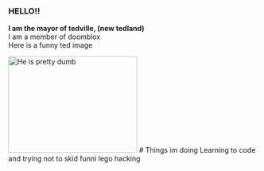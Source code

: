 ### HELLO!!
<b>I am the mayor of tedville, (new tedland)</b> <br>I am a member of doomblox</br>
Here is a funny ted image

<img src="https://github.com/Tedmcbur/img-holder/assets/142521760/1a5df581-a4aa-4192-a630-8590f0d5c0a5)https://github.com/Tedmcbur/img-holder/assets/142521760/1a5df581-a4aa-4192-a630-8590f0d5c0a5" alt="He is pretty dumb" width="259" height="194">
# Things im doing
Learning to code and trying not to skid
funni lego hacking
